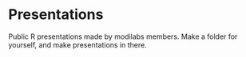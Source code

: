 Presentations
=============

Public R presentations made by modilabs members. Make a folder for yourself, and make presentations in there.
